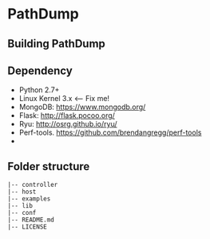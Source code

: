 PathDump
========

## Building PathDump

## Dependency
* Python 2.7+
* Linux Kernel 3.x <-- Fix me!
* MongoDB: https://www.mongodb.org/
* Flask: http://flask.pocoo.org/
* Ryu: http://osrg.github.io/ryu/
* Perf-tools. https://github.com/brendangregg/perf-tools
* 

## Folder structure
```
|-- controller
|-- host
|-- examples
|-- lib
|-- conf
|-- README.md
|-- LICENSE
```
